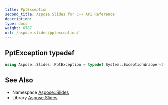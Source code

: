 ```yaml
---
title: PptException
second_title: Aspose.Slides for C++ API Reference
description: 
type: docs
weight: 6787
url: /aspose.slides/pptexception/
---
```

## PptException typedef




```cpp
using Aspose::Slides::PptException = typedef System::ExceptionWrapper<Details_PptException>
```

## See Also

* Namespace [Aspose::Slides](../)
* Library [Aspose.Slides](../../)